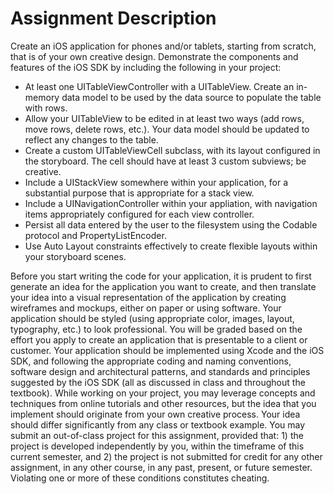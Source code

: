 # Assignment Description
Create an iOS application for phones and/or tablets, starting from scratch, that is of your own creative design. Demonstrate the components and features of the iOS SDK by including the following in your project:

- At least one UITableViewController with a UITableView. Create an in-memory data model to be used by the data source to populate the table with rows.
- Allow your UITableView to be edited in at least two ways (add rows, move rows, delete rows, etc.). Your data model should be updated to reflect any changes to the table.
- Create a custom UITableViewCell subclass, with its layout configured in the storyboard. The cell should have at least 3 custom subviews; be creative.
- Include a UIStackView somewhere within your application, for a substantial purpose that is appropriate for a stack view.
- Include a UINavigationController within your appliation, with navigation items appropriately configured for each view controller.
- Persist all data entered by the user to the filesystem using the Codable protocol and PropertyListEncoder.
- Use Auto Layout constraints effectively to create flexible layouts within your storyboard scenes.

Before you start writing the code for your application, it is prudent to first generate an idea for the application you want to create, and then translate your idea into a visual representation of the application by creating wireframes and mockups, either on paper or using software.
Your application should be styled (using appropriate color, images, layout, typography, etc.) to look professional. You will be graded based on the effort you apply to create an application that is presentable to a client or customer.
Your application should be implemented using Xcode and the iOS SDK, and following the appropriate coding and naming conventions, software design and architectural patterns, and standards and principles suggested by the iOS SDK (all as discussed in class and throughout the textbook).
While working on your project, you may leverage concepts and techniques from online tutorials and other resources, but the idea that you implement should originate from your own creative process. Your idea should differ significantly from any class or textbook example.
You may submit an out-of-class project for this assignment, provided that: 1) the project is developed independently by you, within the timeframe of this current semester, and 2) the project is not submitted for credit for any other assignment, in any other course, in any past, present, or future semester. Violating one or more of these conditions constitutes cheating.
